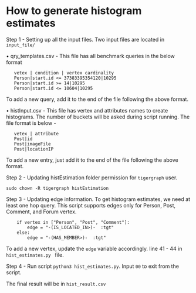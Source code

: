 # How to generate histogram estimates

Step 1 - 
Setting up all the input files. Two input files are located in ```input_file/``` 

• qry_templates.csv - This file has all benchmark queries in the below format
```
   vetex | condition | vertex cardinality 
   Person|start.id <= 37383395354120|10295 
   Person|start.id >= 14|10295 
   Person|start.id <= 10604|10295 
```
To add a new query, add it to the end of the file following the above format.

• histInput.csv - This file has vertex and attributes names to create histograms. The number of buckets will be asked during script running. The file format is below -
```
   vetex | attribute
   Post|id
   Post|imageFile
   Post|locationIP 
```
To add a new entry, just add it to the end of the file following the above format.

Step 2 - 
Updating histEstimation folder permission for ```tigergraph``` user.
```
sudo chown -R tigergraph histEstimation
```

Step 3 - 
Updating edge information. To get histogram estimates, we need at least one hop query. This script supports edges only for Person, Post, Comment, and Forum vertex.
```
    if vertex in ["Person", "Post", "Comment"]:
        edge = "-(IS_LOCATED_IN>)-  :tgt"
    else:
        edge = "-(HAS_MEMBER>)-  :tgt"
```
To add a new vertex, update the ```edge``` variable accordingly. line 41 - 44 in ```hist_estimates.py ``` file.

Step 4 -
Run script ```python3 hist_estimates.py```. Input ```00``` to exit from the script.

The final result will be in ```hist_result.csv```
